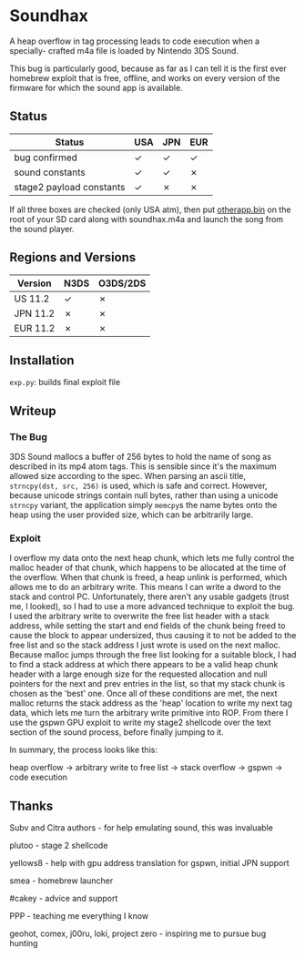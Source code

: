 # Soundhax

A heap overflow in tag processing leads to code execution when a specially-
crafted m4a file is loaded by Nintendo 3DS Sound.

This bug is particularly good, because as far as I can tell it is the first
ever homebrew exploit that is free, offline, and works on every version
of the firmware for which the sound app is available.

## Status

| Status | USA | JPN | EUR |
| --- | --- | --- | --- |
| bug confirmed | ✓  | ✓  | ✓  |
| sound constants | ✓ | ✓ | ✗ |
| stage2 payload constants | ✓ | ✗ | ✗ |

If all three boxes are checked (only USA atm), then put [otherapp.bin](https://smealum.github.io/3ds/) on the root of your SD card along with soundhax.m4a and launch the song from the sound player.

## Regions and Versions

| Version | N3DS | O3DS/2DS |
| --- | --- | --- |
| US 11.2 | ✓ | ✗ |
| JPN 11.2 | ✗ | ✗ |
| EUR 11.2 | ✗ | ✗ |

## Installation
`exp.py`: builds final exploit file

## Writeup

### The Bug
3DS Sound mallocs a buffer of 256 bytes to hold the name of song as described
in its mp4 atom tags. This is sensible since it's the maximum allowed size according
to the spec. When parsing an ascii title, `strncpy(dst, src, 256)` is used, which
is safe and correct. However, because unicode strings contain null bytes, rather
than using a unicode `strncpy` variant, the application simply `memcpy`s the name
bytes onto the heap using the user provided size, which can be arbitrarily large.

### Exploit
I overflow my data onto the next heap chunk, which lets me fully control the
malloc header of that chunk, which happens to be allocated at the time of the overflow.
When that chunk is freed, a heap unlink is performed, which allows me to do
an arbitrary write. This means I can write a dword to the stack and control
PC. Unfortunately, there aren't any usable gadgets (trust me, I looked), so I
had to use a more advanced technique to exploit the bug. I used the
arbitrary write to overwrite the free list header with a stack address,
while setting the start and end fields of the chunk being freed to cause the
block to appear undersized, thus causing it to not be added to the free list
and so the stack address I just wrote is used on the next malloc. Because malloc
jumps through the free list looking for a suitable block, I had to find a stack
address at which there appears to be a valid heap chunk header with a large enough
size for the requested allocation and null pointers for the next and prev entries
in the list, so that my stack chunk is chosen as the 'best' one. Once all of
these conditions are met, the next malloc returns the stack address as the
'heap' location to write my next tag data, which lets me turn the arbitrary
write primitive into ROP. From there I use the gspwn GPU exploit to write
my stage2 shellcode over the text section of the sound process, before finally
jumping to it.

In summary, the process looks like this:

heap overflow -> arbitrary write to free list -> stack overflow -> gspwn -> code execution

## Thanks
Subv and Citra authors - for help emulating sound, this was invaluable

plutoo   - stage 2 shellcode

yellows8 - help with gpu address translation for gspwn, initial JPN support

smea     - homebrew launcher

\#cakey - advice and support

PPP - teaching me everything I know

geohot, comex, j00ru, loki, project zero - inspiring me to pursue bug hunting
